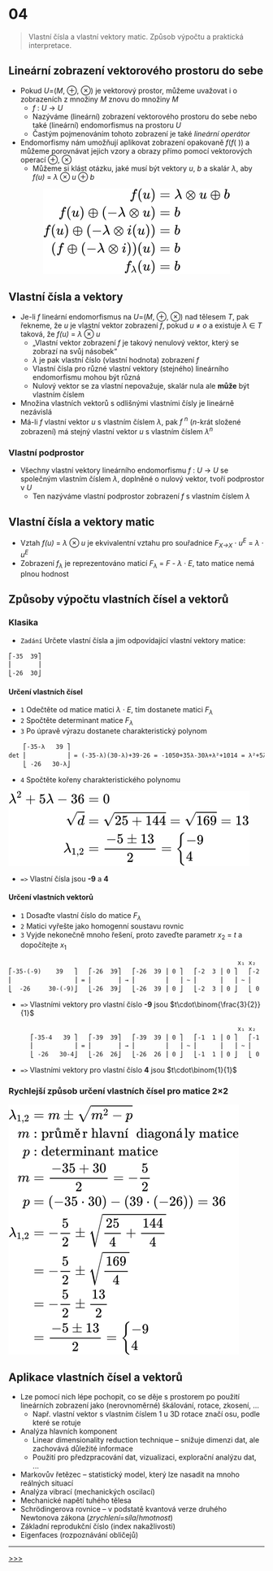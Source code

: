 # 04

> Vlastní čísla a vlastní vektory matic. Způsob výpočtu a praktická interpretace.

## Lineární zobrazení vektorového prostoru do sebe

* Pokud _U_=(_M_, ⊕, ⊗) je vektorový prostor, můžeme uvažovat i o zobrazeních z množiny _M_ znovu do množiny _M_
  * _f_ : _U_ → _U_
  * Nazýváme (lineární) zobrazení vektorového prostoru do sebe nebo také (lineární) endomorfismus na prostoru _U_
  * Častým pojmenováním tohoto zobrazení je také _lineární operátor_
* Endomorfismy nám umožňují aplikovat zobrazení opakovaně _f_(_f_( )) a můžeme porovnávat jejich vzory a obrazy přímo pomocí vektorových operací ⊕, ⊗
  * Můžeme si klást otázku, jaké musí být vektory _u_, _b_ a skalár _λ_, aby _f(u)_ = _λ_ ⊗ _u_ ⊕ _b_

<!-- $$
\begin{align*}
f(u)&=\lambda\otimes u\oplus b\\
f(u)\oplus(-\lambda\otimes u)&=b\\
f(u)\oplus(-\lambda\otimes i(u))&=b\\
(f\oplus(-\lambda\otimes i))(u)&=b\\
f_\lambda(u)&=b
\end{align*}
$$ -->

<div align="center"><img alt="" src=".\MG\svg\04_s01.svg"></div>

## Vlastní čísla a vektory

* Je-li _f_ lineární endomorfismus na _U_=(_M_, ⊕, ⊗) nad tělesem _T_, pak řekneme, že _u_ je vlastní vektor zobrazení _f_, pokud _u_ ≠ _o_ a existuje _λ_ ∈ _T_ taková, že _f(u)_ = _λ_ ⊗ _u_
  * „Vlastní vektor zobrazení _f_ je takový nenulový vektor, který se zobrazí na svůj násobek“
  * _λ_ je pak vlastní číslo (vlastní hodnota) zobrazení _f_
  * Vlastní čísla pro různé vlastní vektory (stejného) lineárního endomorfismu mohou být různá
  * Nulový vektor se za vlastní nepovažuje, skalár nula ale __může__ být vlastním číslem
* Množina vlastních vektorů s odlišnými vlastními čísly je lineárně nezávislá
* Má-li _f_ vlastní vektor _u_ s vlastním číslem _λ_, pak _f <sup>n</sup>_ (_n_-krát složené zobrazení) má stejný vlastní vektor _u_ s vlastním číslem _λ<sup>n</sup>_

### Vlastní podprostor

* Všechny vlastní vektory lineárního endomorfismu _f_ : _U_ → _U_ se společným vlastním číslem _λ_, doplněné o nulový vektor, tvoří podprostor v _U_
  * Ten nazýváme vlastní podprostor zobrazení _f_ s vlastním číslem _λ_

## Vlastní čísla a vektory matic

* Vztah _f(u)_ = _λ_ ⊗ _u_ je ekvivalentní vztahu pro souřadnice _F<sub>X→X</sub>_ · _u<sup>E</sup>_ = _λ_ · _u<sup>E</sup>_
* Zobrazení _f<sub>λ</sub>_ je reprezentováno maticí _F<sub>λ</sub>_ = _F_ - _λ_ · _E_, tato matice nemá plnou hodnost

## Způsoby výpočtu vlastních čísel a vektorů

### Klasika

* `Zadání` Určete vlastní čísla a jim odpovídající vlastní vektory matice:

```txt
⎡-35  39⎤
⎢       ⎥
⎣-26  30⎦
```

#### Určení vlastních čísel

* `1` Odečtěte od matice matici _λ_ · _E_, tím dostanete matici _F<sub>λ</sub>_
* `2` Spočtěte determinant matice _F<sub>λ</sub>_
* `3` Po úpravě výrazu dostanete charakteristický polynom

```txt
    ⎡-35-λ   39 ⎤
det ⎢           ⎥ = (-35-λ)(30-λ)+39·26 = -1050+35λ-30λ+λ²+1014 = λ²+5λ-36
    ⎣ -26   30-λ⎦
```

* `4` Spočtěte kořeny charakteristického polynomu

<!-- $$
\begin{align*}
\lambda^2+5\lambda-36&=0\\
\sqrt{d}&=\sqrt{25+144}=\sqrt{169}=13\\
\lambda_{1,2}&=\frac{-5\pm13}{2}=\begin{cases}-9\\ 4\end{cases}
\end{align*}
$$ -->

<div align="left"><img alt="" src=".\MG\svg\04_s02.svg"></div>

* `=>` Vlastní čísla jsou __-9__ a __4__

#### Určení vlastních vektorů

* `1` Dosaďte vlastní číslo do matice _F<sub>λ</sub>_
* `2` Matici vyřešte jako homogenní soustavu rovnic
* `3` Vyjde nekonečně mnoho řešení, proto zaveďte parametr _x_<sub>2</sub> = _t_ a dopočítejte _x_<sub>1</sub>

```txt
                                                               x₁ x₂              x₂ = t
⎡-35-(-9)    39   ⎤   ⎡-26  39⎤   ⎡-26  39 ⎥ 0 ⎤   ⎡-2  3 ⎥ 0 ⎤   ⎡-2  3 ⎥ 0 ⎤   -2x₁ + 3t = 0
⎢                 ⎥ = ⎢       ⎥ → ⎢        ⎥   ⎥ ~ ⎢      ⎥   ⎥ ~ ⎢      ⎥   ⎥        -2x₁ = -3t
⎣  -26     30-(-9)⎦   ⎣-26  39⎦   ⎣-26  39 ⎥ 0 ⎦   ⎣-2  3 ⎥ 0 ⎦   ⎣ 0  0 ⎥ 0 ⎦          x₁ = (3/2)t
```

* `=>` Vlastními vektory pro vlastní číslo __-9__ jsou <!--___t_ · (3/2; 1)__--> $t\cdot\binom{\frac{3}{2}}{1}$

```txt
                                                               x₁ x₂              x₂ = t
      ⎡-35-4   39 ⎤   ⎡-39  39⎤   ⎡-39  39 ⎥ 0 ⎤   ⎡-1  1 ⎥ 0 ⎤   ⎡-1  1 ⎥ 0 ⎤   -1x₁ + 1t = 0
      ⎢           ⎥ = ⎢       ⎥ → ⎢        ⎥   ⎥ ~ ⎢      ⎥   ⎥ ~ ⎢      ⎥   ⎥          x₁ = t
      ⎣ -26   30-4⎦   ⎣-26  26⎦   ⎣-26  26 ⎥ 0 ⎦   ⎣-1  1 ⎥ 0 ⎦   ⎣ 0  0 ⎥ 0 ⎦
```

* `=>` Vlastními vektory pro vlastní číslo __4__ jsou <!--___t_ · (1; 1)__--> $t\cdot\binom{1}{1}$

### Rychlejší způsob určení vlastních čísel pro matice 2×2

<!-- $$
\begin{align*}
\lambda_{1,2}&=m\pm\sqrt{m^2-p}\\
m&:\mathrm{průměr\ hlavní\ diagonály\ matice}\\
p&:\mathrm{determinant\ matice}\\
m&=\frac{-35+30}{2}=-\frac{5}{2}\\
p&=(-35\cdot30)-(39\cdot(-26))=36\\
\lambda_{1,2}&=-\frac{5}{2}\pm\sqrt{\frac{25}{4}+\frac{144}{4}}\\
&=-\frac{5}{2}\pm\sqrt{\frac{169}{4}}\\
&=-\frac{5}{2}\pm\frac{13}{2}\\
&=\frac{-5\pm13}{2}=\begin{cases}-9\\ 4\end{cases}
\end{align*}
$$ -->

<div align="left"><img alt="" src=".\MG\svg\04_s03.svg"></div>

## Aplikace vlastních čísel a vektorů

* Lze pomocí nich lépe pochopit, co se děje s prostorem po použití lineárních zobrazení jako (nerovnoměrné) škálování, rotace, zkosení, ...
  * Např. vlastní vektor s vlastním číslem 1 u 3D rotace značí osu, podle které se rotuje
* Analýza hlavních komponent
  * Linear dimensionality reduction technique – snižuje dimenzi dat, ale zachovává důležité informace
  * Použití pro předzpracování dat, vizualizaci, explorační analýzu dat, ...
* Markovův řetězec – statistický model, který lze nasadit na mnoho reálných situací
* Analýza vibrací (mechanických oscilací)
* Mechanické napětí tuhého tělesa
* Schrödingerova rovnice – v podstatě kvantová verze druhého Newtonova zákona (_zrychlení_=_síla_/_hmotnost_)
* Základní reprodukční číslo (index nakažlivosti)
* Eigenfaces (rozpoznávání obličejů)

---
[>>>](./05.MD)
